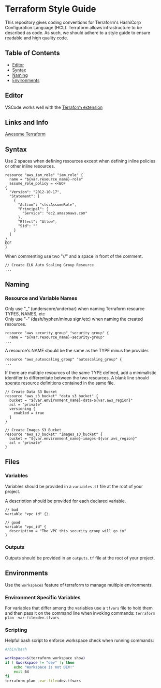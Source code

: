 # Terraform Style Guide

This repository gives coding conventions for Terraform's HashiCorp Configuration Language (HCL). Terraform allows infrastructure to be described as code. As such, we should adhere to a style guide to ensure readable and high quality code.

## Table of Contents

* [Editor](#editor)
* [Syntax](#Syntax)
* [Naming](#Naming)
* [Environments](#Environments)

## Editor

VSCode works well with the [Terraform extension](https://github.com/mauve/vscode-terraform)

## Links and Info

[Awesome Terraform](https://github.com/shuaibiyy/awesome-terraform)

## Syntax

Use 2 spaces when defining resources except when defining inline policies or other inline resources.

```
resource "aws_iam_role" "iam_role" {
  name = "${var.resource_name}-role"
  assume_role_policy = <<EOF
{
  "Version": "2012-10-17",
  "Statement": [
    {
      "Action": "sts:AssumeRole",
      "Principal": {
        "Service": "ec2.amazonaws.com"
      },
      "Effect": "Allow",
      "Sid": ""
    }
  ]
}
EOF
}
```


When commenting use two "//" and a space in front of the comment.

```
// Create ELK Auto Scaling Group Resource
...
```

## Naming

### Resource and Variable Names

Only use "\_" (underscore/underbar) when naming Terraform resource TYPES, NAMES, etc  
Only use "-" (dash/hyphen/minus sign/etc) when naming the created resources.

```
resource "aws_security_group" "security_group" {
  name = "${var.resource_name}-security-group"
...
```

A resource's NAME should be the same as the TYPE minus the provider.

```
resource "aws_autoscaling_group" "autoscaling_group" {
...
```

If there are multiple resources of the same TYPE defined, add a minimalistic identifier to differentiate between the two resources. A blank line should sperate resource definitions contained in the same file.

```
// Create Data S3 Bucket
resource "aws_s3_bucket" "data_s3_bucket" {
  bucket = "${var.environment_name}-data-${var.aws_region}"
  acl = "private"
  versioning {
    enabled = true
  }
}

// Create Images S3 Bucket
resource "aws_s3_bucket" "images_s3_bucket" {
  bucket = "${var.environment_name}-images-${var.aws_region}"
  acl = "private"
}
```

## Files

### Variables

Variables should be provided in a `variables.tf` file at the root of your project.

A description should be provided for each declared variable.

```hcl
// bad
variable "vpc_id" {}

// good
variable "vpc_id" {
  description = "The VPC this security group will go in"
}
```

### Outputs

Outputs should be provided in an `outputs.tf` file at the root of your project.

## Environments

Use the `workspaces` feature of terraform to manage multiple environments.

### Environment Specific Variables

For variables that differ among the variables use a `tfvars` file to hold them and then pass it on the command line when invoking commands: `terraform plan -var-file=dev.tfvars`

### Scripting

Helpful bash script to enforce workspace check when running commands:

```bash
#/bin/bash

workspace=$(terraform workspace show)
if [ $workspace != "dev" ]; then
    echo "Workspace is not DEV!"
    exit 64
fi
terraform plan -var-file=dev.tfvars
```
